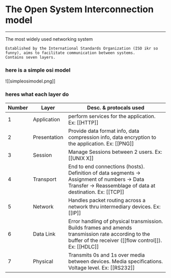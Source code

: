 # The Open System Interconnection model
---
The most widely used networking system
```ad-noone
Established by the International Standards Organization (ISO ikr so funny), aims to facilitate communication between systems.
Contains seven layers.
```

### here is a simple osi model
![[simpleosimodel.png]]

### heres what each layer do

Number | Layer | Desc. & protocals used
----|----|----
1 | Application | perform services for the application. Ex: [[HTTP]]
2 | Presentation | Provide data format info, data compression info, data encryption to the application. Ex: [[PNG]]
3 | Session | Manage Sessions between 2 users. Ex: [[UNIX X]]
4 | Transport | End to end connections (hosts). Definition of data segments -> Assignment of numbers -> Data Transfer -> Reassemblage of data at destination. Ex: [[TCP]]
5 | Network | Handles packet routing across a network thru intermediary devices. Ex: [[IP]]
6 | Data Link | Error handling of physical transmission. Builds frames and amends transmission rate according to the buffer of the receiver ([[flow control]]). Ex: [[HDLC]]
7 | Physical | Transmits 0s and 1s over media between devices. Media specifications. Voltage level. Ex: [[RS232]]

